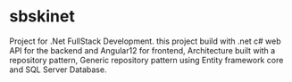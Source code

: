 # sbskinet 
Project for .Net FullStack Development.
this project build with .net c# web API for the backend and Angular12 for frontend,
Architecture built with a repository pattern, Generic repository pattern using Entity framework core and SQL Server Database. 
